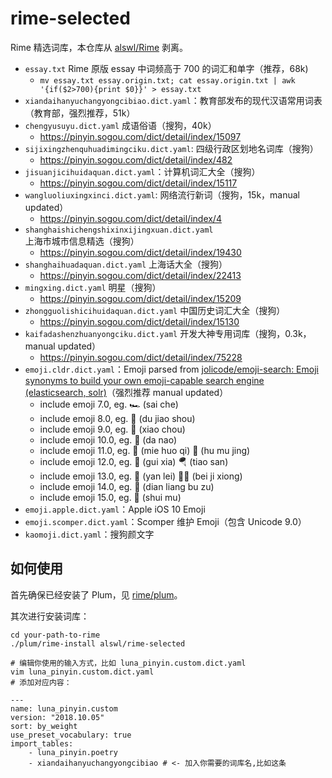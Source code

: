 # rime-selected

Rime 精选词库，本仓库从 [alswl/Rime](https://github.com/alswl/Rime) 剥离。

- `essay.txt` Rime 原版 essay 中词频高于 700 的词汇和单字（推荐，68k)
  - `mv essay.txt essay.origin.txt; cat essay.origin.txt | awk '{if($2>700){print $0}}' > essay.txt`
- `xiandaihanyuchangyongcibiao.dict.yaml`：教育部发布的现代汉语常用词表（教育部，强烈推荐，51k）
- `chengyusuyu.dict.yaml` 成语俗语（搜狗，40k）
   - https://pinyin.sogou.com/dict/detail/index/15097
- `sijixingzhenquhuadimingciku.dict.yaml`: 四级行政区划地名词库（搜狗）
   - https://pinyin.sogou.com/dict/detail/index/482
- `jisuanjicihuidaquan.dict.yaml`：计算机词汇大全（搜狗）
   - https://pinyin.sogou.com/dict/detail/index/15117
- `wangluoliuxingxinci.dict.yaml`: 网络流行新词（搜狗，15k，manual updated）
   - https://pinyin.sogou.com/dict/detail/index/4
- `shanghaishichengshixinxijingxuan.dict.yaml` 上海市城市信息精选（搜狗）
   - https://pinyin.sogou.com/dict/detail/index/19430
- `shanghaihuadaquan.dict.yaml` 上海话大全（搜狗）
   - https://pinyin.sogou.com/dict/detail/index/22413
- `mingxing.dict.yaml` 明星（搜狗）
   - https://pinyin.sogou.com/dict/detail/index/15209
- `zhongguolishicihuidaquan.dict.yaml` 中国历史词汇大全（搜狗）
   - https://pinyin.sogou.com/dict/detail/index/15130
- `kaifadashenzhuanyongciku.dict.yaml` 开发大神专用词库（搜狗，0.3k，manual updated）
   - https://pinyin.sogou.com/dict/detail/index/75228
- `emoji.cldr.dict.yaml`：Emoji parsed from [jolicode/emoji-search: Emoji synonyms to build your own emoji-capable search engine (elasticsearch, solr)](https://github.com/jolicode/emoji-search)（强烈推荐 manual updated）
  - include emoji 7.0, eg. 🏎️ (sai che)
  - include emoji 8.0, eg. 🦄️ (du jiao shou)
  - include emoji 9.0, eg. 🤡 (xiao chou)
  - include emoji 10.0, eg. 🧠 (da nao)
  - include emoji 11.0, eg. 🧯 (mie huo qi) 🥽 (hu mu jing)
  - include emoji 12.0, eg. 🧎 (gui xia) 🪂 (tiao san)
  - include emoji 13.0, eg. 🥲 (yan lei) 🐻‍❄ (bei ji xiong)
  - include emoji 14.0, eg. 🪫 (dian liang bu zu)
  - include emoji 15.0, eg. 🪼 (shui mu)
- `emoji.apple.dict.yaml`：Apple iOS 10 Emoji
- `emoji.scomper.dict.yaml`：Scomper 维护 Emoji（包含 Unicode 9.0）
- `kaomoji.dict.yaml`：搜狗颜文字


## 如何使用

首先确保已经安装了 Plum，见 [rime/plum](https://github.com/rime/plum)。

其次进行安装词库：

```
cd your-path-to-rime
./plum/rime-install alswl/rime-selected

# 编辑你使用的输入方式，比如 luna_pinyin.custom.dict.yaml
vim luna_pinyin.custom.dict.yaml
# 添加对应内容：

---
name: luna_pinyin.custom
version: "2018.10.05"
sort: by_weight
use_preset_vocabulary: true
import_tables:
    - luna_pinyin.poetry
    - xiandaihanyuchangyongcibiao # <- 加入你需要的词库名,比如这条
```
